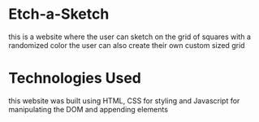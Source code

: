 # Etch-a-Sketch
this is a website where the user can sketch on the grid of squares with a randomized color
the user can also create their own custom sized grid

# Technologies Used
this website was built using HTML, CSS for styling
and Javascript for manipulating the DOM and appending elements